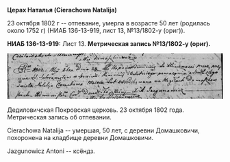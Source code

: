 **Церах Наталья (Cierachowa Natalija)**

23 октября 1802 г -- отпевание, умерла в возрасте 50 лет (родилась около
1752 г) (НИАБ 136-13-919, лист 13, №13/1802-у (ориг)).

**НИАБ 136-13-919:** Лист 13. **Метрическая запись №13/1802-у (ориг).**

![](./media/2d88cf0bacf5135280072c8f09ec7e49096428c5.png)

Дедиловичская Покровская церковь. 23 октября 1802 года. Метрическая
запись об отпевании.

Cierachowa Natalija -- умершая, 50 лет, с деревни Домашковичи,
похоронена на кладбище деревни Домашковичи.

Jazgunowicz Antoni -- ксёндз.

